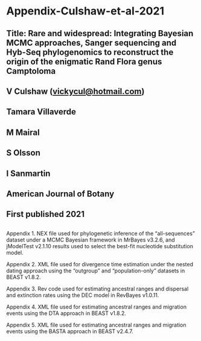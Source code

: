 # Appendix-Culshaw-et-al-2021
## 
## Title: Rare and widespread: Integrating Bayesian MCMC approaches, Sanger sequencing and Hyb-Seq phylogenomics to reconstruct the origin of the enigmatic Rand Flora genus Camptoloma
## 
## V Culshaw (vickycul@hotmail.com)
## Tamara Villaverde
## M Mairal
## S Olsson
## I Sanmartin
## 
## American Journal of Botany
## 
## First published 2021
##

Appendix 1. NEX file used for phylogenetic inference of the “all-sequences” dataset under a MCMC Bayesian framework in MrBayes v3.2.6, and jModelTest v2.1.10 results used to select the best-fit nucleotide substitution model.

Appendix 2. XML file used for divergence time estimation under the nested dating approach using the “outgroup” and “population-only” datasets in BEAST v1.8.2.

Appendix 3. Rev code used for estimating ancestral ranges and dispersal and extinction rates using the DEC model in RevBayes v1.0.11.

Appendix 4. XML file used for estimating ancestral ranges and migration events using the DTA approach in BEAST v1.8.2.

Appendix 5. XML file used for estimating ancestral ranges and migration events using the BASTA approach in BEAST v2.4.7.
